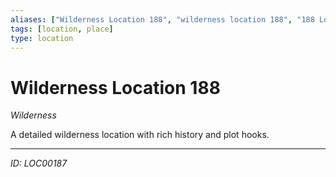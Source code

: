 ```yaml
---
aliases: ["Wilderness Location 188", "wilderness location 188", "188 Location Wilderness"]
tags: [location, place]
type: location
---
```


# Wilderness Location 188

*Wilderness*

A detailed wilderness location with rich history and plot hooks.

---
*ID: LOC00187*